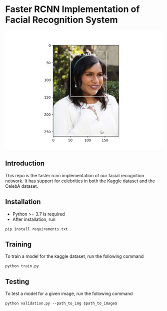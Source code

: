 # Faster RCNN Implementation of Facial Recognition System

![Alt text](example.png "Title")

## Introduction

This repo is the faster rcnn implementation of our facial recognition network. It has support for celebrities in both the Kaggle dataset and the CelebA dataset.

## Installation

- Python >= 3.7 is required
- After installation, run

```
pip install requirements.txt
```

## Training

To train a model for the kaggle dataset, run the following command

```
python train.py
```

## Testing

To test a model for a given image, run the following command

```
python validation.py --path_to_img $path_to_image$
```
